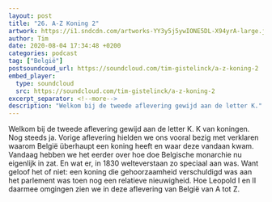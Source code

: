 ```yaml
---
layout: post
title: "26. A-Z Koning 2"
artwork: https://i1.sndcdn.com/artworks-YY3y5j5ywIONE5DL-X94yrA-large.jpg
author: Tim
date: 2020-08-04 17:34:48 +0200
categories: podcast
tag: ["België"]
postsoundcoud_url: https://soundcloud.com/tim-gistelinck/a-z-koning-2
embed_player:
  type: soundcloud
  src: https://soundcloud.com/tim-gistelinck/a-z-koning-2
excerpt_separator: <!--more-->
description: "Welkom bij de tweede aflevering gewijd aan de letter K."
---
```

Welkom bij de tweede aflevering gewijd aan de letter K. K van koningen. Nog steeds ja. Vorige aflevering hielden we ons vooral bezig met verklaren waarom België überhaupt een koning heeft en waar deze vandaan kwam. Vandaag hebben we het eerder over hoe doe Belgische monarchie nu eigenlijk in zat. En wat er, in 1830 welteverstaan zo speciaal aan was. Want geloof het of niet: een koning die gehoorzaamheid verschuldigd was aan het parlement was toen nog een relatieve nieuwigheid. Hoe Leopold I en II daarmee omgingen zien we in deze aflevering van België van A tot Z.